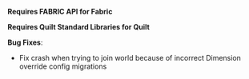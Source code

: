 **Requires FABRIC API for Fabric**

**Requires Quilt Standard Libraries for Quilt**

**Bug Fixes**:

* Fix crash when trying to join world because of incorrect Dimension override config migrations

